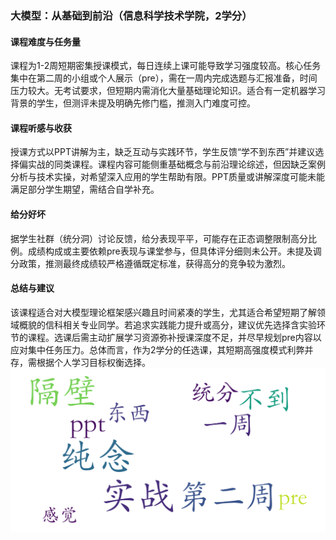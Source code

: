### 大模型：从基础到前沿（信息科学技术学院，2学分）

#### 课程难度与任务量  
课程为1-2周短期密集授课模式，每日连续上课可能导致学习强度较高。核心任务集中在第二周的小组或个人展示（pre），需在一周内完成选题与汇报准备，时间压力较大。无考试要求，但短期内需消化大量基础理论知识。适合有一定机器学习背景的学生，但测评未提及明确先修门槛，推测入门难度可控。

#### 课程听感与收获  
授课方式以PPT讲解为主，缺乏互动与实践环节，学生反馈“学不到东西”并建议选择偏实战的同类课程。课程内容可能侧重基础概念与前沿理论综述，但因缺乏案例分析与技术实操，对希望深入应用的学生帮助有限。PPT质量或讲解深度可能未能满足部分学生期望，需结合自学补充。

#### 给分好坏  
据学生社群（统分洞）讨论反馈，给分表现平平，可能存在正态调整限制高分比例。成绩构成或主要依赖pre表现与课堂参与，但具体评分细则未公开。未提及调分政策，推测最终成绩较严格遵循既定标准，获得高分的竞争较为激烈。

#### 总结与建议  
该课程适合对大模型理论框架感兴趣且时间紧凑的学生，尤其适合希望短期了解领域概貌的信科相关专业同学。若追求实践能力提升或高分，建议优先选择含实验环节的课程。选课后需主动扩展学习资源弥补授课深度不足，并尽早规划pre内容以应对集中任务压力。总体而言，作为2学分的任选课，其短期高强度模式利弊并存，需根据个人学习目标权衡选择。
![wordcloud](wordcloud.png)